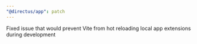 ```yaml
---
"@directus/app": patch
---
```


Fixed issue that would prevent Vite from hot reloading local app extensions during development

